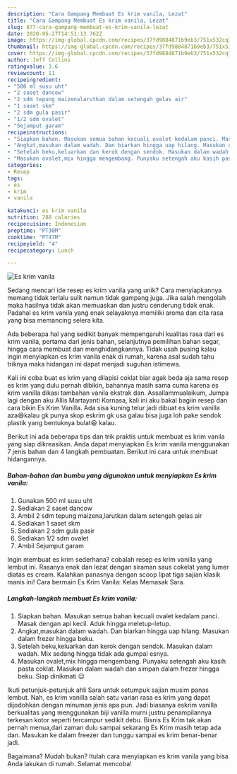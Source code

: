 ```yaml
---
description: "Cara Gampang Membuat Es krim vanila, Lezat"
title: "Cara Gampang Membuat Es krim vanila, Lezat"
slug: 877-cara-gampang-membuat-es-krim-vanila-lezat
date: 2020-05-27T14:51:13.762Z
image: https://img-global.cpcdn.com/recipes/37fd9884871b9eb3/751x532cq70/es-krim-vanila-foto-resep-utama.jpg
thumbnail: https://img-global.cpcdn.com/recipes/37fd9884871b9eb3/751x532cq70/es-krim-vanila-foto-resep-utama.jpg
cover: https://img-global.cpcdn.com/recipes/37fd9884871b9eb3/751x532cq70/es-krim-vanila-foto-resep-utama.jpg
author: Jeff Collins
ratingvalue: 3.6
reviewcount: 11
recipeingredient:
- "500 ml susu uht"
- "2 saset dancow"
- "2 sdm tepung maizenalarutkan dalam setengah gelas air"
- "1 saset skm"
- "2 sdm gula pasir"
- "1/2 sdm ovalet"
- "Sejumput garam"
recipeinstructions:
- "Siapkan bahan. Masukan semua bahan kecuali ovalet kedalam panci. Masak dengan api kecil. Aduk hingga meletup-letup."
- "Angkat,masukan dalam wadah. Dan biarkan hingga uap hilang. Masukan dalam frezer hingga beku."
- "Setelah beku,keluarkan dan kerok dengan sendok. Masukan dalam wadah. Mix sedang hingga tidak ada gumpal esnya."
- "Masukan ovalet,mix hingga mengembang. Punyaku setengah aku kasih pasta coklat. Masukan dalam wadah dan simpan dalam frezer hingga beku. Siap dinikmati 😉"
categories:
- Resep
tags:
- es
- krim
- vanila

katakunci: es krim vanila 
nutrition: 288 calories
recipecuisine: Indonesian
preptime: "PT30M"
cooktime: "PT47M"
recipeyield: "4"
recipecategory: Lunch

---
```



![Es krim vanila](https://img-global.cpcdn.com/recipes/37fd9884871b9eb3/751x532cq70/es-krim-vanila-foto-resep-utama.jpg)

Sedang mencari ide resep es krim vanila yang unik? Cara menyiapkannya memang tidak terlalu sulit namun tidak gampang juga. Jika salah mengolah maka hasilnya tidak akan memuaskan dan justru cenderung tidak enak. Padahal es krim vanila yang enak selayaknya memiliki aroma dan cita rasa yang bisa memancing selera kita.

Ada beberapa hal yang sedikit banyak mempengaruhi kualitas rasa dari es krim vanila, pertama dari jenis bahan, selanjutnya pemilihan bahan segar, hingga cara membuat dan menghidangkannya. Tidak usah pusing kalau ingin menyiapkan es krim vanila enak di rumah, karena asal sudah tahu triknya maka hidangan ini dapat menjadi suguhan istimewa.

Kali ini coba buat es krim yang dilapisi coklat biar agak beda aja sama resep es krim yang dulu pernah dibikin, bahannya masih sama cuma karena es krim vanilla dikasi tambahan vanila ekstrak dan. Assallammualaikum, Jumpa lagi dengan aku Allis Martayanti Kornasa, kali ini aku bakal bagiin resep dan cara bikin Es Krim Vanilla. Ada sisa kuning telur jadi dibuat es krim vanilla aza😄kalau gk punya skop eskrim gk usa galau bisa juga loh pake sendok plastik yang bentuknya bulat😆 kalau.


Berikut ini ada beberapa tips dan trik praktis untuk membuat es krim vanila yang siap dikreasikan. Anda dapat menyiapkan Es krim vanila menggunakan 7 jenis bahan dan 4 langkah pembuatan. Berikut ini cara untuk membuat hidangannya.

<!--inarticleads1-->

##### Bahan-bahan dan bumbu yang digunakan untuk menyiapkan Es krim vanila:

1. Gunakan 500 ml susu uht
1. Sediakan 2 saset dancow
1. Ambil 2 sdm tepung maizena,larutkan dalam setengah gelas air
1. Sediakan 1 saset skm
1. Sediakan 2 sdm gula pasir
1. Sediakan 1/2 sdm ovalet
1. Ambil Sejumput garam


Ingin membuat es krim sederhana? cobalah resep es krim vanilla yang lembut ini. Rasanya enak dan lezat dengan siraman saus cokelat yang lumer diatas es cream. Kalahkan panasnya dengan scoop lipat tiga sajian klasik manis ini! Cara bermain Es Krim Vanila: Kelas Memasak Sara. 

<!--inarticleads2-->

##### Langkah-langkah membuat Es krim vanila:

1. Siapkan bahan. Masukan semua bahan kecuali ovalet kedalam panci. Masak dengan api kecil. Aduk hingga meletup-letup.
1. Angkat,masukan dalam wadah. Dan biarkan hingga uap hilang. Masukan dalam frezer hingga beku.
1. Setelah beku,keluarkan dan kerok dengan sendok. Masukan dalam wadah. Mix sedang hingga tidak ada gumpal esnya.
1. Masukan ovalet,mix hingga mengembang. Punyaku setengah aku kasih pasta coklat. Masukan dalam wadah dan simpan dalam frezer hingga beku. Siap dinikmati 😉


Ikuti petunjuk-petunjuk ahli Sara untuk setumpuk sajian musim panas lembut. Nah, es krim vanilla salah satu varian rasa es krim yang dapat dijodohkan dengan minuman jenis apa pun. Jadi biasanya eskrim vanilla berkualitas yang menggunakan biji vanilla murni justru penampilannya terkesan kotor seperti tercampur sedikit debu. Bisnis Es Krim tak akan pernah menua,dari zaman dulu sampai sekarang Es Krim masih tetap ada dan. Masukan ke dalam freezer dan tunggu sampai es krim benar-benar jadi. 

Bagaimana? Mudah bukan? Itulah cara menyiapkan es krim vanila yang bisa Anda lakukan di rumah. Selamat mencoba!
